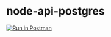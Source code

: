 # node-api-postgres


[![Run in Postman](https://run.pstmn.io/button.svg)](https://app.getpostman.com/run-collection/24015204-7d674b12-a280-4d34-a006-7414f4613e6a?action=collection%2Ffork&collection-url=entityId%3D24015204-7d674b12-a280-4d34-a006-7414f4613e6a%26entityType%3Dcollection%26workspaceId%3D4c3f7037-923e-4faa-a3fe-2a63c12c05d8)
